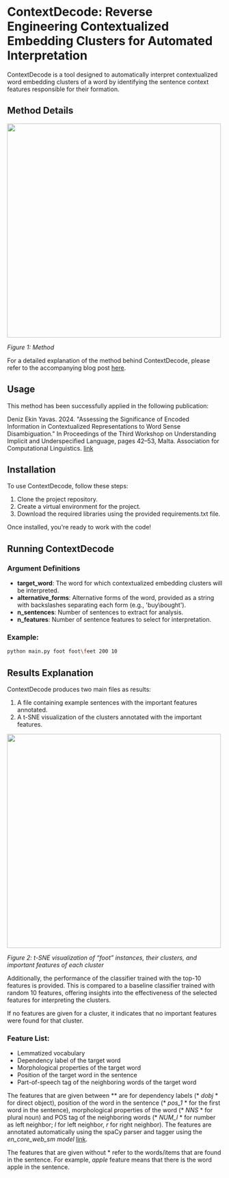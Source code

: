 ﻿# ContextDecode: Reverse Engineering Contextualized Embedding Clusters for Automated Interpretation

ContextDecode is a tool designed to automatically interpret contextualized word embedding clusters of a word by identifying the sentence context features responsible for their formation.

## Method Details


<img src="https://github.com/yavasde/ContextDecode/assets/56029511/a6a8664d-4ee9-426d-bfa5-8c5b2e102f0f" width="500">

_Figure 1: Method_


For a detailed explanation of the method behind ContextDecode, please refer to the accompanying blog post [here](https://medium.com/@deniz.eyavas/contextdecode-reverse-engineering-for-automated-interpretation-of-contextualized-embedding-e27882275f82).



## Usage

This method has been successfully applied in the following publication:

Deniz Ekin Yavas. 2024. "Assessing the Significance of Encoded Information in Contextualized Representations to Word Sense Disambiguation." In Proceedings of the Third Workshop on Understanding Implicit and Underspecified Language, pages 42–53, Malta. Association for Computational Linguistics. [link](https://aclanthology.org/2024.unimplicit-1.4/)

## Installation

To use ContextDecode, follow these steps:

1. Clone the project repository.
2. Create a virtual environment for the project.
3. Download the required libraries using the provided requirements.txt file.

Once installed, you're ready to work with the code!

## Running ContextDecode

### Argument Definitions

- **target_word**: The word for which contextualized embedding clusters will be interpreted.
- **alternative_forms**: Alternative forms of the word, provided as a string with backslashes separating each form (e.g., 'buy\bought').
- **n_sentences**: Number of sentences to extract for analysis.
- **n_features**: Number of sentence features to select for interpretation.

### Example:

```bash
python main.py foot foot\feet 200 10
```

## Results Explanation

ContextDecode produces two main files as results:

1. A file containing example sentences with the important features annotated.
2. A t-SNE visualization of the clusters annotated with the important features.

<img src="https://github.com/yavasde/ContextDecode/assets/56029511/b61711f8-db16-4547-9f6b-c3010f40c33a" width="500">

_Figure 2: t-SNE visualization of “foot” instances, their clusters, and important features of each cluster_


Additionally, the performance of the classifier trained with the top-10 features is provided. This is compared to a baseline classifier trained with random 10 features, offering insights into the effectiveness of the selected features for interpreting the clusters.

If no features are given for a cluster, it indicates that no important features were found for that cluster.

### Feature List:
  - Lemmatized vocabulary
  - Dependency label of the target word
  - Morphological properties of the target word
  - Position of the target word in the sentence
  - Part-of-speech tag of the neighboring words of the target word

The features that are given between ** are for dependency labels (* _dobj_ * for direct object), position of the word in the sentence (* _pos_1_ * for the first word in the sentence), morphological properties of the word (* _NNS_ * for plural noun) and POS tag of the neighboring words (* _NUM_l_ * for number as left neighbor; _l_ for left neighbor, _r_ for right neighbor). The features are annotated automatically using the spaCy parser and tagger using the _en_core_web_sm model_ [link](https://spacy.io/models/en#en_core_web_sm).

The features that are given without * refer to the words/items that are found in the sentence. For example, _apple_ feature means that there is the word apple in the sentence.

